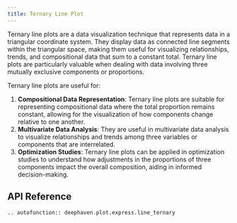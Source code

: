 ```yaml
---
title: Ternary Line Plot
---
```


Ternary line plots are a data visualization technique that represents data in a triangular coordinate system. They display data as connected line segments within the triangular space, making them useful for visualizing relationships, trends, and compositional data that sum to a constant total. Ternary line plots are particularly valuable when dealing with data involving three mutually exclusive components or proportions.

Ternary line plots are useful for:

1. **Compositional Data Representation**: Ternary line plots are suitable for representing compositional data where the total proportion remains constant, allowing for the visualization of how components change relative to one another.
2. **Multivariate Data Analysis**: They are useful in multivariate data analysis to visualize relationships and trends among three variables or components that are interrelated.
3. **Optimization Studies**: Ternary line plots can be applied in optimization studies to understand how adjustments in the proportions of three components impact the overall composition, aiding in informed decision-making.


## API Reference
```{eval-rst}
.. autofunction:: deephaven.plot.express.line_ternary
```